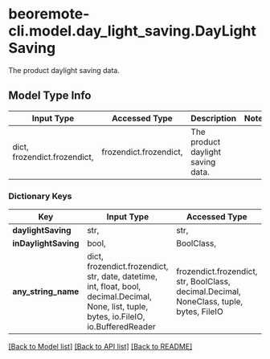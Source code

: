 # beoremote-cli.model.day_light_saving.DayLightSaving

The product daylight saving data.

## Model Type Info
Input Type | Accessed Type | Description | Notes
------------ | ------------- | ------------- | -------------
dict, frozendict.frozendict,  | frozendict.frozendict,  | The product daylight saving data. | 

### Dictionary Keys
Key | Input Type | Accessed Type | Description | Notes
------------ | ------------- | ------------- | ------------- | -------------
**daylightSaving** | str,  | str,  |  | [optional] 
**inDaylightSaving** | bool,  | BoolClass,  |  | [optional] 
**any_string_name** | dict, frozendict.frozendict, str, date, datetime, int, float, bool, decimal.Decimal, None, list, tuple, bytes, io.FileIO, io.BufferedReader | frozendict.frozendict, str, BoolClass, decimal.Decimal, NoneClass, tuple, bytes, FileIO | any string name can be used but the value must be the correct type | [optional]

[[Back to Model list]](../../README.md#documentation-for-models) [[Back to API list]](../../README.md#documentation-for-api-endpoints) [[Back to README]](../../README.md)

